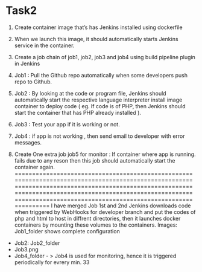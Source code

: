 # Task2
1. Create container image that’s has Jenkins installed  using dockerfile 

2. When we launch this image, it should automatically starts Jenkins service in the container.

3. Create a job chain of job1, job2, job3 and  job4 using build pipeline plugin in Jenkins 

4. Job1 : Pull  the Github repo automatically when some developers push repo to Github.

5. Job2 : By looking at the code or program file, Jenkins should automatically start the respective language interpreter install image container to deploy code ( eg. If code is of  PHP, then Jenkins should start the container that has PHP already installed ).

6. Job3 : Test your app if it  is working or not.

7. Job4 : if app is not working , then send email to developer with error messages.

8. Create One extra job job5 for monitor : If container where app is running. fails due to any reson then this job should automatically start the container again.
=========================================================================================================================================================================================================================================================================
I have merged Job 1st and 2nd
Jenkins downloads code when triggered by WebHooks for developer branch and put the codes of php and html to host in diffrent directories, then it launches docker containers by mounting these volumes to the containers.
Images: Job1_folder shows complete configuration

- Job2: Job2_folder
- Job3.png
- Job4_folder - >  Job4 is used for monitoring, hence it is triggered periodically for evrery min.
33
